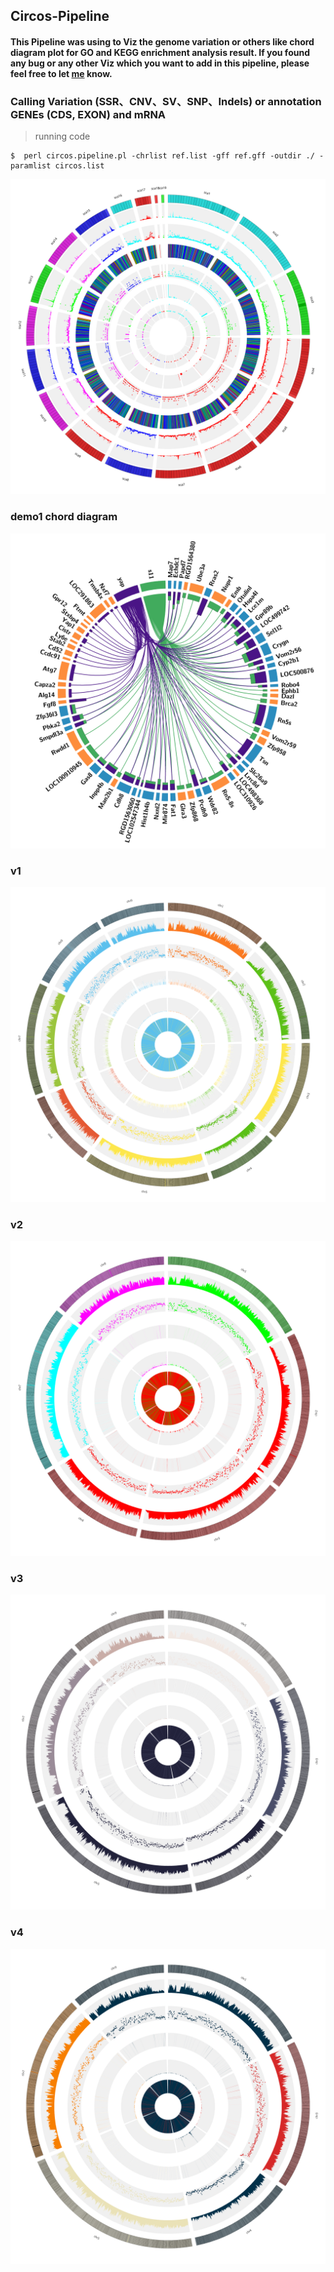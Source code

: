 ## Circos-Pipeline
#### This Pipeline was using to Viz the genome variation or others like chord diagram plot for GO and KEGG enrichment analysis result. If you found any bug or any other Viz which you want to add in this pipeline, please feel free to let [me](czheluo@gmail.com) know.

### Calling Variation (SSR、CNV、SV、SNP、Indels) or annotation GENEs (CDS, EXON) and mRNA

> running code

```linux
$  perl circos.pipeline.pl -chrlist ref.list -gff ref.gff -outdir ./ -paramlist circos.list
```

![circos Demo1](Fig/circos.3.svg "circos Demo1")


### demo1 chord diagram 
![circos Demo1](config/demo1/circos.png "circos Demo1")

### v1
![circos V1 ](Fig/circos.png "circos V1")

### v2 
![circos V2 ](Fig/v2.png "circos V2")

### v3
![circos V3 ](Fig/v3.png "circos V3")

### v4
![circos V4 ](Fig/v4.png "circos V4")

